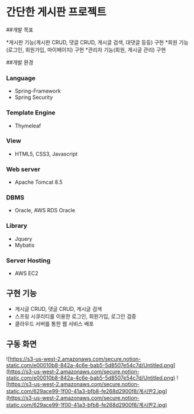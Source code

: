 # 간단한 게시판 프로젝트

##개발 목표

*게시판 기능(게시판 CRUD, 댓글 CRUD, 게시글 검색, 대댓글 등등) 구현
*회원 기능(로그인, 회원가입, 마이페이지) 구현
*관리자 기능(회원, 게시글 관리) 구현


##개발 환경

### Language
* Spring-Framework
* Spring Security

### Template Engine
* Thymeleaf

### View
* HTML5, CSS3, Javascript

### Web server
* Apache Tomcat 8.5

### DBMS
* Oracle, AWS RDS Oracle

### Library
* Jquery
* Mybatis

### Server Hosting
* AWS EC2


## 구현 기능
* 게시글 CRUD, 댓글 CRUD, 게시글 검색
* 스프링 시큐리티를 이용한 로그인, 회원가입, 로그인 검증
* 클라우드 서버를 통한 웹 서비스 배포


## 구동 화면
![https://s3-us-west-2.amazonaws.com/secure.notion-static.com/e00010b8-842a-4c6e-bab5-5d8507e54c7d/Untitled.png](https://s3-us-west-2.amazonaws.com/secure.notion-static.com/e00010b8-842a-4c6e-bab5-5d8507e54c7d/Untitled.png)
![https://s3-us-west-2.amazonaws.com/secure.notion-static.com/629ace99-1f00-41a3-bfb8-fe268d2900f8/게시판2.jpg](https://s3-us-west-2.amazonaws.com/secure.notion-static.com/629ace99-1f00-41a3-bfb8-fe268d2900f8/게시판2.jpg)
